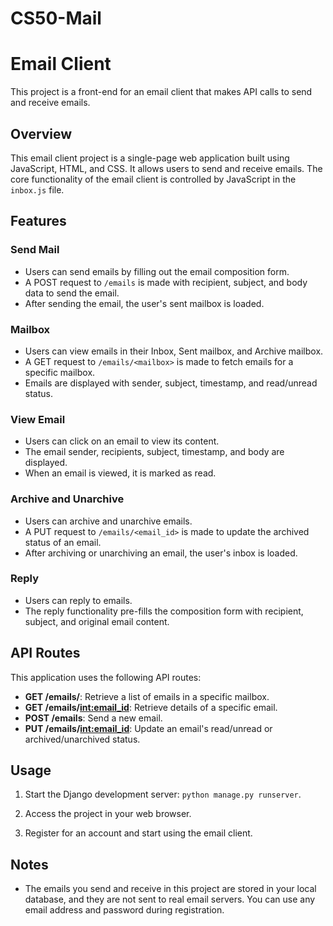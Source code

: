 # CS50-Mail

# Email Client

This project is a front-end for an email client that makes API calls to send and receive emails.

## Overview

This email client project is a single-page web application built using JavaScript, HTML, and CSS. It allows users to send and receive emails. The core functionality of the email client is controlled by JavaScript in the `inbox.js` file.

## Features

### Send Mail
- Users can send emails by filling out the email composition form.
- A POST request to `/emails` is made with recipient, subject, and body data to send the email.
- After sending the email, the user's sent mailbox is loaded.

### Mailbox
- Users can view emails in their Inbox, Sent mailbox, and Archive mailbox.
- A GET request to `/emails/<mailbox>` is made to fetch emails for a specific mailbox.
- Emails are displayed with sender, subject, timestamp, and read/unread status.

### View Email
- Users can click on an email to view its content.
- The email sender, recipients, subject, timestamp, and body are displayed.
- When an email is viewed, it is marked as read.

### Archive and Unarchive
- Users can archive and unarchive emails.
- A PUT request to `/emails/<email_id>` is made to update the archived status of an email.
- After archiving or unarchiving an email, the user's inbox is loaded.

### Reply
- Users can reply to emails.
- The reply functionality pre-fills the composition form with recipient, subject, and original email content.

## API Routes

This application uses the following API routes:

- **GET /emails/<mailbox>**: Retrieve a list of emails in a specific mailbox.
- **GET /emails/<int:email_id>**: Retrieve details of a specific email.
- **POST /emails**: Send a new email.
- **PUT /emails/<int:email_id>**: Update an email's read/unread or archived/unarchived status.

## Usage

1. Start the Django development server: `python manage.py runserver`.

2. Access the project in your web browser.

3. Register for an account and start using the email client.

## Notes

- The emails you send and receive in this project are stored in your local database, and they are not sent to real email servers. You can use any email address and password during registration.

